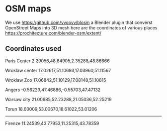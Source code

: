 # OSM maps
We use https://github.com/vvoovv/blosm 
a Blender plugin that converst OpenStreet Maps into 3D mesh
here are the coordinates of various places
https://prochitecture.com/blender-osm/extent/

## Coordinates used
Paris Center
2.29056,48.84905,2.35288,48.86666

Wroklaw center
17.02617,51.10693,17.03960,51.11567

Wroklaw Zoo
17.06842,51.10129,17.08148,51.10815

Angers
-0.56229,47.46886,-0.55703,47.47132

Warsaw city
21.00685,52.23288,21.05036,52.25219

Torun
18.60009,53.00670,18.61022,53.01206

---

Firenze
11.24539,43.77953,11.25315,43.78359